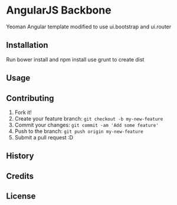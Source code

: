 # AngularJS Backbone

Yeoman Angular template modified to use ui.bootstrap and ui.router

## Installation

Run bower install and npm install
use grunt to create dist

## Usage


## Contributing

1. Fork it!
2. Create your feature branch: `git checkout -b my-new-feature`
3. Commit your changes: `git commit -am 'Add some feature'`
4. Push to the branch: `git push origin my-new-feature`
5. Submit a pull request :D

## History



## Credits



## License

